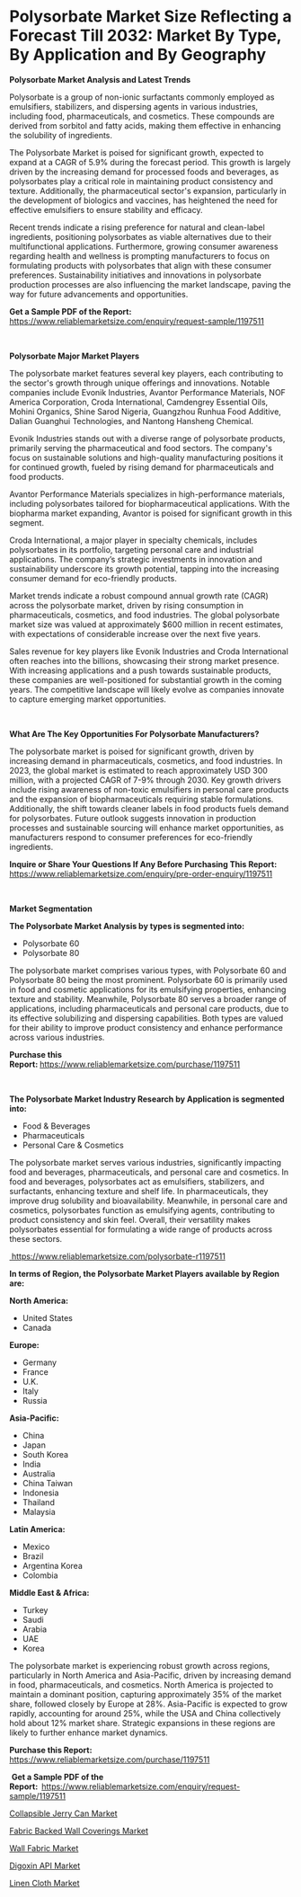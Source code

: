 <p><h1>Polysorbate Market Size Reflecting a Forecast Till 2032: Market By Type, By Application and By Geography</h1></p><p><strong>Polysorbate Market Analysis and Latest Trends</strong></p>
<p><p>Polysorbate is a group of non-ionic surfactants commonly employed as emulsifiers, stabilizers, and dispersing agents in various industries, including food, pharmaceuticals, and cosmetics. These compounds are derived from sorbitol and fatty acids, making them effective in enhancing the solubility of ingredients.</p><p>The Polysorbate Market is poised for significant growth, expected to expand at a CAGR of 5.9% during the forecast period. This growth is largely driven by the increasing demand for processed foods and beverages, as polysorbates play a critical role in maintaining product consistency and texture. Additionally, the pharmaceutical sector's expansion, particularly in the development of biologics and vaccines, has heightened the need for effective emulsifiers to ensure stability and efficacy.</p><p>Recent trends indicate a rising preference for natural and clean-label ingredients, positioning polysorbates as viable alternatives due to their multifunctional applications. Furthermore, growing consumer awareness regarding health and wellness is prompting manufacturers to focus on formulating products with polysorbates that align with these consumer preferences. Sustainability initiatives and innovations in polysorbate production processes are also influencing the market landscape, paving the way for future advancements and opportunities.</p></p>
<p><strong>Get a Sample PDF of the Report:&nbsp;</strong> <a href="https://www.reliablemarketsize.com/enquiry/request-sample/1197511?utm_campaign=1131&utm_medium=2&utm_source=Github&utm_content=ia&utm_term=02042025&utm_id=polysorbate">https://www.reliablemarketsize.com/enquiry/request-sample/1197511</a></p>
<p>&nbsp;</p>
<p><strong>Polysorbate Major Market Players</strong></p>
<p><p>The polysorbate market features several key players, each contributing to the sector's growth through unique offerings and innovations. Notable companies include Evonik Industries, Avantor Performance Materials, NOF America Corporation, Croda International, Camdengrey Essential Oils, Mohini Organics, Shine Sarod Nigeria, Guangzhou Runhua Food Additive, Dalian Guanghui Technologies, and Nantong Hansheng Chemical.</p><p>Evonik Industries stands out with a diverse range of polysorbate products, primarily serving the pharmaceutical and food sectors. The company's focus on sustainable solutions and high-quality manufacturing positions it for continued growth, fueled by rising demand for pharmaceuticals and food products.</p><p>Avantor Performance Materials specializes in high-performance materials, including polysorbates tailored for biopharmaceutical applications. With the biopharma market expanding, Avantor is poised for significant growth in this segment.</p><p>Croda International, a major player in specialty chemicals, includes polysorbates in its portfolio, targeting personal care and industrial applications. The company’s strategic investments in innovation and sustainability underscore its growth potential, tapping into the increasing consumer demand for eco-friendly products.</p><p>Market trends indicate a robust compound annual growth rate (CAGR) across the polysorbate market, driven by rising consumption in pharmaceuticals, cosmetics, and food industries. The global polysorbate market size was valued at approximately $600 million in recent estimates, with expectations of considerable increase over the next five years.</p><p>Sales revenue for key players like Evonik Industries and Croda International often reaches into the billions, showcasing their strong market presence. With increasing applications and a push towards sustainable products, these companies are well-positioned for substantial growth in the coming years. The competitive landscape will likely evolve as companies innovate to capture emerging market opportunities.</p></p>
<p>&nbsp;</p>
<p><strong>What Are The Key Opportunities For Polysorbate Manufacturers?</strong></p>
<p><p>The polysorbate market is poised for significant growth, driven by increasing demand in pharmaceuticals, cosmetics, and food industries. In 2023, the global market is estimated to reach approximately USD 300 million, with a projected CAGR of 7-9% through 2030. Key growth drivers include rising awareness of non-toxic emulsifiers in personal care products and the expansion of biopharmaceuticals requiring stable formulations. Additionally, the shift towards cleaner labels in food products fuels demand for polysorbates. Future outlook suggests innovation in production processes and sustainable sourcing will enhance market opportunities, as manufacturers respond to consumer preferences for eco-friendly ingredients.</p></p>
<p><strong>Inquire or Share Your Questions If Any Before Purchasing This Report:</strong> <a href="https://www.reliablemarketsize.com/enquiry/pre-order-enquiry/1197511?utm_campaign=1131&utm_medium=2&utm_source=Github&utm_content=ia&utm_term=02042025&utm_id=polysorbate">https://www.reliablemarketsize.com/enquiry/pre-order-enquiry/1197511</a></p>
<p>&nbsp;</p>
<p><strong>Market Segmentation</strong></p>
<p><strong>The Polysorbate Market Analysis by types is segmented into:</strong></p>
<p><ul><li>Polysorbate 60</li><li>Polysorbate 80</li></ul></p>
<p><p>The polysorbate market comprises various types, with Polysorbate 60 and Polysorbate 80 being the most prominent. Polysorbate 60 is primarily used in food and cosmetic applications for its emulsifying properties, enhancing texture and stability. Meanwhile, Polysorbate 80 serves a broader range of applications, including pharmaceuticals and personal care products, due to its effective solubilizing and dispersing capabilities. Both types are valued for their ability to improve product consistency and enhance performance across various industries.</p></p>
<p><strong>Purchase this Report:&nbsp;</strong><a href="https://www.reliablemarketsize.com/purchase/1197511?utm_campaign=1131&utm_medium=2&utm_source=Github&utm_content=ia&utm_term=02042025&utm_id=polysorbate">https://www.reliablemarketsize.com/purchase/1197511</a></p>
<p>&nbsp;</p>
<p><strong>The Polysorbate Market Industry Research by Application is segmented into:</strong></p>
<p><ul><li>Food & Beverages</li><li>Pharmaceuticals</li><li>Personal Care & Cosmetics</li></ul></p>
<p><p>The polysorbate market serves various industries, significantly impacting food and beverages, pharmaceuticals, and personal care and cosmetics. In food and beverages, polysorbates act as emulsifiers, stabilizers, and surfactants, enhancing texture and shelf life. In pharmaceuticals, they improve drug solubility and bioavailability. Meanwhile, in personal care and cosmetics, polysorbates function as emulsifying agents, contributing to product consistency and skin feel. Overall, their versatility makes polysorbates essential for formulating a wide range of products across these sectors.</p></p>
<p><a href="https://www.reliablemarketsize.com/polysorbate-r1197511?utm_campaign=1131&utm_medium=2&utm_source=Github&utm_content=ia&utm_term=02042025&utm_id=polysorbate">&nbsp;https://www.reliablemarketsize.com/polysorbate-r1197511</a></p>
<p><strong>In terms of Region, the Polysorbate Market Players available by Region are:</strong></p>
<p>
    <p> <strong> North America: </strong>
        <ul>
            <li>United States</li>
            <li>Canada</li>
        </ul>
        </p> 
    <p> <strong> Europe: </strong>
        <ul>
            <li>Germany</li>
            <li>France</li>
            <li>U.K.</li>
            <li>Italy</li>
            <li>Russia</li>
        </ul>
        </p> 
    <p> <strong> Asia-Pacific: </strong>
        <ul>
            <li>China</li>
            <li>Japan</li>
            <li>South Korea</li>
            <li>India</li>
            <li>Australia</li>
            <li>China Taiwan</li>
            <li>Indonesia</li>
            <li>Thailand</li>
            <li>Malaysia</li>
        </ul>
        </p> 
    <p> <strong> Latin America: </strong>
        <ul>
            <li>Mexico</li>
            <li>Brazil</li>
            <li>Argentina Korea</li>
            <li>Colombia</li>
        </ul>
        </p> 
    <p> <strong> Middle East & Africa: </strong>
        <ul>
            <li>Turkey</li>
            <li>Saudi</li>
            <li>Arabia</li>
            <li>UAE</li>
            <li>Korea</li>
        </ul>
    </p>
    </p>
<p><p>The polysorbate market is experiencing robust growth across regions, particularly in North America and Asia-Pacific, driven by increasing demand in food, pharmaceuticals, and cosmetics. North America is projected to maintain a dominant position, capturing approximately 35% of the market share, followed closely by Europe at 28%. Asia-Pacific is expected to grow rapidly, accounting for around 25%, while the USA and China collectively hold about 12% market share. Strategic expansions in these regions are likely to further enhance market dynamics.</p></p>
<p><strong>Purchase this Report: </strong><a href="https://www.reliablemarketsize.com/purchase/1197511?utm_campaign=1131&utm_medium=2&utm_source=Github&utm_content=ia&utm_term=02042025&utm_id=polysorbate">https://www.reliablemarketsize.com/purchase/1197511</a></p>
<p>&nbsp;<strong>Get a Sample PDF of the Report:&nbsp;&nbsp;</strong><a href="https://www.reliablemarketsize.com/enquiry/request-sample/1197511?utm_campaign=1131&utm_medium=2&utm_source=Github&utm_content=ia&utm_term=02042025&utm_id=polysorbate">https://www.reliablemarketsize.com/enquiry/request-sample/1197511</a></p>
<p><strong></strong></p>
<p><p><a href="https://github.com/colloerrinbp/Market-Research-Report-List-1/blob/main/collapsible-jerry-can-market.md?utm_campaign=1131&utm_medium=2&utm_source=Github&utm_content=ia&utm_term=02042025&utm_id=polysorbate">Collapsible Jerry Can Market</a></p><p><a href="https://github.com/etapaqanee/Market-Research-Report-List-1/blob/main/fabric-backed-wall-coverings-market.md?utm_campaign=1131&utm_medium=2&utm_source=Github&utm_content=ia&utm_term=02042025&utm_id=polysorbate">Fabric Backed Wall Coverings Market</a></p><p><a href="https://github.com/sphaabrose/Market-Research-Report-List-1/blob/main/wall-fabric-market.md?utm_campaign=1131&utm_medium=2&utm_source=Github&utm_content=ia&utm_term=02042025&utm_id=polysorbate">Wall Fabric Market</a></p><p><a href="https://github.com/bhatttutty2p/Market-Research-Report-List-1/blob/main/digoxin-api-market.md?utm_campaign=1131&utm_medium=2&utm_source=Github&utm_content=ia&utm_term=02042025&utm_id=polysorbate">Digoxin API Market</a></p><p><a href="https://github.com/leptouwrites/Market-Research-Report-List-1/blob/main/linen-cloth-market.md?utm_campaign=1131&utm_medium=2&utm_source=Github&utm_content=ia&utm_term=02042025&utm_id=polysorbate">Linen Cloth Market</a></p></p>
